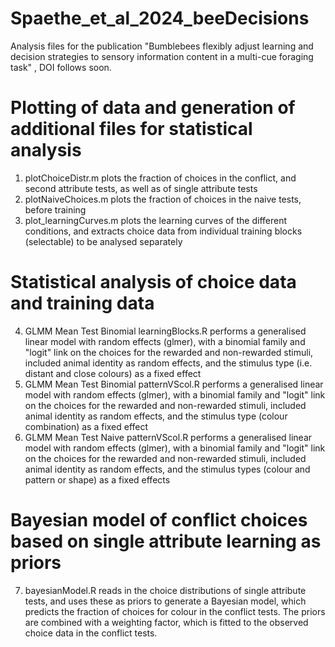 # Spaethe_et_al_2024_beeDecisions
Analysis files for the publication "Bumblebees flexibly adjust learning and decision strategies to sensory information content in a multi-cue foraging task" , DOI follows soon. 

# Plotting of data and generation of additional files for statistical analysis
1) plotChoiceDistr.m plots the fraction of choices in the conflict, and second attribute tests, as well as of single attribute tests
2) plotNaiveChoices.m plots the fraction of choices in the naive tests, before training
3) plot_learningCurves.m plots the learning curves of the different conditions, and extracts choice data from individual training blocks (selectable) to be analysed separately

# Statistical analysis of choice data and training data
4) GLMM Mean Test Binomial learningBlocks.R performs a generalised linear model with random effects (glmer), with a binomial family and "logit" link on the choices for the rewarded and non-rewarded stimuli, included animal identity as random effects, and the stimulus type (i.e. distant and close colours) as a fixed effect
5) GLMM Mean Test Binomial patternVScol.R performs a generalised linear model with random effects (glmer), with a binomial family and "logit" link on the choices for the rewarded and non-rewarded stimuli, included animal identity as random effects, and the stimulus type (colour combination) as a fixed effect
6) GLMM Mean Test Naive patternVScol.R performs a generalised linear model with random effects (glmer), with a binomial family and "logit" link on the choices for the rewarded and non-rewarded stimuli, included animal identity as random effects, and the stimulus types (colour and pattern or shape) as a fixed effects

# Bayesian model of conflict choices based on single attribute learning as priors
7) bayesianModel.R reads in the choice distributions of single attribute tests, and uses these as priors to generate a Bayesian model, which predicts the fraction of choices for colour in the conflict tests. The priors are combined with a weighting factor, which is fitted to the observed choice data in the conflict tests.
